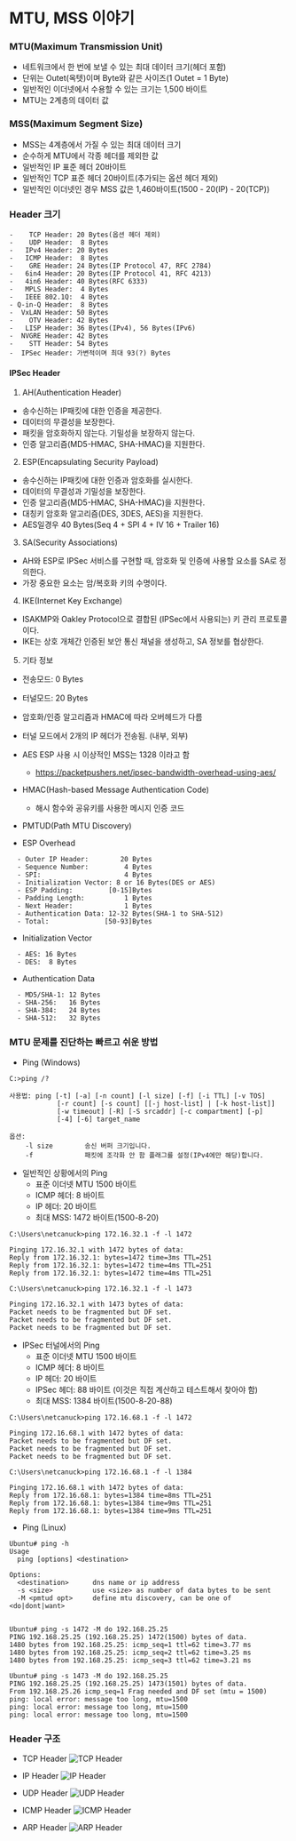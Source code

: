 # MTU, MSS 이야기
### MTU(Maximum Transmission Unit)
- 네트워크에서 한 번에 보낼 수 있는 최대 데이터 크기(헤더 포함)
- 단위는 Outet(옥텟)이며 Byte와 같은 사이즈(1 Outet = 1 Byte)
- 일반적인 이더넷에서 수용할 수 있는 크기는 1,500 바이트
- MTU는 2계층의 데이터 값

### MSS(Maximum Segment Size)
- MSS는 4계층에서 가질 수 있는 최대 데이터 크기
- 순수하게 MTU에서 각종 헤더를 제외한 값
- 일반적인 IP 표준 헤더 20바이트
- 일반적인 TCP 표준 헤더 20바이트(추가되는 옵션 헤더 제외)
- 일반적인 이더넷인 경우 MSS 값은 1,460바이트(1500 - 20(IP) - 20(TCP))

### Header 크기
```
-    TCP Header: 20 Bytes(옵션 헤더 제외)
-    UDP Header:  8 Bytes
-   IPv4 Header: 20 Bytes
-   ICMP Header:  8 Bytes
-    GRE Header: 24 Bytes(IP Protocol 47, RFC 2784)
-   6in4 Header: 20 Bytes(IP Protocol 41, RFC 4213)
-   4in6 Header: 40 Bytes(RFC 6333)
-   MPLS Header:  4 Bytes
-   IEEE 802.1Q:  4 Bytes
- Q-in-Q Header:  8 Bytes
-  VxLAN Header: 50 Bytes
-    OTV Header: 42 Bytes
-   LISP Header: 36 Bytes(IPv4), 56 Bytes(IPv6)
-  NVGRE Header: 42 Bytes
-    STT Header: 54 Bytes
-  IPSec Header: 가변적이며 최대 93(?) Bytes
```

#### IPSec Header

1. AH(Authentication Header)
- 송수신하는 IP패킷에 대한 인증을 제공한다.
- 데이터의 무결성을 보장한다.
- 패킷을 암호화하지 않는다. 기밀성을 보장하지 않는다.
- 인증 알고리즘(MD5-HMAC, SHA-HMAC)을 지원한다.

2. ESP(Encapsulating Security Payload)
- 송수신하는 IP패킷에 대한 인증과 암호화를 실시한다.
- 데이터의 무결성과 기밀성을 보장한다.
- 인증 알고리즘(MD5-HMAC, SHA-HMAC)을 지원한다.
- 대칭키 암호화 알고리즘(DES, 3DES, AES)을 지원한다.
- AES일경우 40 Bytes(Seq 4 + SPI 4 + IV 16 + Trailer 16)

3. SA(Security Associations)
- AH와 ESP로 IPSec 서비스를 구현할 때, 암호화 및 인증에 사용할 요소를 SA로 정의한다.
- 가장 중요한 요소는 암/복호화 키의 수명이다.

4. IKE(Internet Key Exchange)
- ISAKMP와 Oakley Protocol으로 결합된 (IPSec에서 사용되는) 키 관리 프로토콜이다.
- IKE는 상호 개체간 인증된 보안 통신 채널을 생성하고, SA 정보를 협상한다.

5. 기타 정보
- 전송모드: 0 Bytes
- 터널모드: 20 Bytes
- 암호화/인증 알고리즘과 HMAC에 따라 오버헤드가 다름
- 터널 모드에서 2개의 IP 헤더가 전송됨. (내부, 외부)
- AES ESP 사용 시 이상적인 MSS는 1328 이라고 함
  - https://packetpushers.net/ipsec-bandwidth-overhead-using-aes/
- HMAC(Hash-based Message Authentication Code)
  - 해시 함수와 공유키를 사용한 메시지 인증 코드
- PMTUD(Path MTU Discovery)

- ESP Overhead
```
  - Outer IP Header:        20 Bytes
  - Sequence Number:         4 Bytes
  - SPI:                     4 Bytes
  - Initialization Vector: 8 or 16 Bytes(DES or AES)
  - ESP Padding:         [0-15]Bytes
  - Padding Length:          1 Bytes
  - Next Header:             1 Bytes
  - Authentication Data: 12-32 Bytes(SHA-1 to SHA-512)
  - Total:              [50-93]Bytes
```
- Initialization Vector
```
  - AES: 16 Bytes
  - DES:  8 Bytes
```
- Authentication Data
```
  - MD5/SHA-1: 12 Bytes
  - SHA-256:   16 Bytes
  - SHA-384:   24 Bytes
  - SHA-512:   32 Bytes
```

### MTU 문제를 진단하는 빠르고 쉬운 방법
- Ping (Windows)
```
C:>ping /?

사용법: ping [-t] [-a] [-n count] [-l size] [-f] [-i TTL] [-v TOS]
            [-r count] [-s count] [[-j host-list] | [-k host-list]]
            [-w timeout] [-R] [-S srcaddr] [-c compartment] [-p]
            [-4] [-6] target_name

옵션:
    -l size        송신 버퍼 크기입니다.
    -f             패킷에 조각화 안 함 플래그를 설정(IPv4에만 해당)합니다.
```
- 일반적인 상황에서의 Ping
  - 표준 이더넷 MTU 1500 바이트
  - ICMP 헤더: 8 바이트
  - IP 헤더: 20 바이트
  - 최대 MSS: 1472 바이트(1500-8-20)
```
C:\Users\netcanuck>ping 172.16.32.1 -f -l 1472

Pinging 172.16.32.1 with 1472 bytes of data:
Reply from 172.16.32.1: bytes=1472 time=3ms TTL=251
Reply from 172.16.32.1: bytes=1472 time=4ms TTL=251
Reply from 172.16.32.1: bytes=1472 time=4ms TTL=251

C:\Users\netcanuck>ping 172.16.32.1 -f -l 1473

Pinging 172.16.32.1 with 1473 bytes of data:
Packet needs to be fragmented but DF set.
Packet needs to be fragmented but DF set.
Packet needs to be fragmented but DF set.
```
- IPSec 터널에서의 Ping
  - 표준 이더넷 MTU 1500 바이트
  - ICMP 헤더: 8 바이트
  - IP 헤더: 20 바이트
  - IPSec 헤더: 88 바이트 (이것은 직접 계산하고 테스트해서 찾아야 함)
  - 최대 MSS: 1384 바이트(1500-8-20-88)
```
C:\Users\netcanuck>ping 172.16.68.1 -f -l 1472

Pinging 172.16.68.1 with 1472 bytes of data:
Packet needs to be fragmented but DF set.
Packet needs to be fragmented but DF set.
Packet needs to be fragmented but DF set.

C:\Users\netcanuck>ping 172.16.68.1 -f -l 1384

Pinging 172.16.68.1 with 1472 bytes of data:
Reply from 172.16.68.1: bytes=1384 time=8ms TTL=251
Reply from 172.16.68.1: bytes=1384 time=9ms TTL=251
Reply from 172.16.68.1: bytes=1384 time=9ms TTL=251
```
- Ping (Linux)
```
Ubuntu# ping -h
Usage
  ping [options] <destination>

Options:
  <destination>      dns name or ip address
  -s <size>          use <size> as number of data bytes to be sent
  -M <pmtud opt>     define mtu discovery, can be one of <do|dont|want>


Ubuntu# ping -s 1472 -M do 192.168.25.25
PING 192.168.25.25 (192.168.25.25) 1472(1500) bytes of data.
1480 bytes from 192.168.25.25: icmp_seq=1 ttl=62 time=3.77 ms
1480 bytes from 192.168.25.25: icmp_seq=2 ttl=62 time=3.25 ms
1480 bytes from 192.168.25.25: icmp_seq=3 ttl=62 time=3.21 ms

Ubuntu# ping -s 1473 -M do 192.168.25.25
PING 192.168.25.25 (192.168.25.25) 1473(1501) bytes of data.
From 192.168.25.26 icmp_seq=1 Frag needed and DF set (mtu = 1500)
ping: local error: message too long, mtu=1500
ping: local error: message too long, mtu=1500
ping: local error: message too long, mtu=1500
```

### Header 구조
- TCP Header
![TCP Header](./img/tcp_header.png "TCP Header")

- IP Header
![IP Header](./img/ip_header.png "IP Header")

- UDP Header
![UDP Header](./img/udp_header.png "UDP Header")

- ICMP Header
![ICMP Header](./img/icmp_header.png "ICMP Header")

- ARP Header
![ARP Header](./img/arp_header.jpg "ARP Header")
